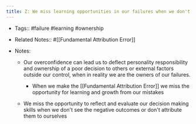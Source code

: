 ```yaml
---
title: Z: We miss learning opportunities in our failures when we don't take ownership of them
---
```


- Tags:: #failure #learning #ownership

- Related Notes:: #[[Fundamental Attribution Error]]

- Notes:
	 - Our overconfidence can lead us to deflect personality responsibility and ownership of a poor decision to others or external factors outside our control, when in reality we are the owners of our failures.
		 - When we make the [[Fundamental Attribution Error]] we miss the opportunity for learning and growth from our mistakes

	 - We miss the opportunity to reflect and evaluate our decision making skills when we don't see the negative outcomes or don't attribute them to ourselves
